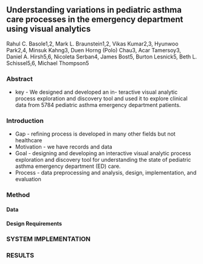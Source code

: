 ## Understanding variations in pediatric asthma care processes in the emergency department using visual analytics 
Rahul C. Basole1,2, Mark L. Braunstein1,2, Vikas Kumar2,3, Hyunwoo Park2,4,
Minsuk Kahng3, Duen Horng (Polo) Chau3, Acar Tamersoy3, Daniel A. Hirsh5,6, Nicoleta Serban4, James Bost5, Burton Lesnick5, Beth L. Schissel5,6, Michael Thompson5

### Abstract
* key - We designed and developed an in- teractive visual analytic process exploration and discovery tool and used it to explore clinical data from 5784 pediatric asthma emergency department patients. 

### Introduction
* Gap - refining process is developed in many other fields but not healthcare
* Motivation - we have records and data
* Goal - designing and developing an interactive visual analytic process exploration and discovery tool for understanding the state of pediatric asthma emergency department (ED) care. 
* Process - data preprocessing and analysis, design, implementation, and evaluation

### Method
#### Data
#### Design Requirements
### SYSTEM IMPLEMENTATION
### RESULTS
